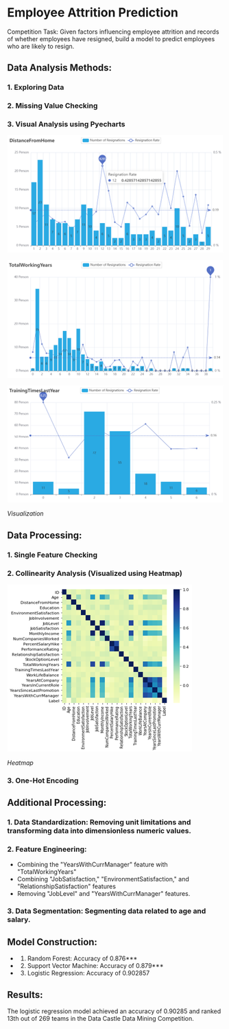 # Employee Attrition Prediction
Competition Task: Given factors influencing employee attrition and records of whether employees have resigned, build a model to predict employees who are likely to resign.

## Data Analysis Methods:
### 1. Exploring Data
### 2. Missing Value Checking
### 3. Visual Analysis using Pyecharts

![Screenshot 1](https://github.com/Starrywoof/Employee-Attrition-Prediction/blob/main/Pictures/Distance%20from%20Home.png)

![Screenshot 2](https://github.com/Starrywoof/Employee-Attrition-Prediction/blob/main/Pictures/Total%20Working%20Years.png)

![Screenshot 3](https://github.com/Starrywoof/Employee-Attrition-Prediction/blob/main/Pictures/Travel%20Time.png)

*Visualization*

## Data Processing:
### 1. Single Feature Checking


### 2. Collinearity Analysis (Visualized using Heatmap)

![Screenshot 4](https://github.com/Starrywoof/Employee-Attrition-Prediction/blob/main/Pictures/Heatmap.png)

*Heatmap*

### 3. One-Hot Encoding



## Additional Processing:
### 1. Data Standardization: Removing unit limitations and transforming data into dimensionless numeric values.

### 2. Feature Engineering:
- Combining the "YearsWithCurrManager" feature with "TotalWorkingYears"
- Combining "JobSatisfaction," "EnvironmentSatisfaction," and "RelationshipSatisfaction" features
- Removing "JobLevel" and "YearsWithCurrManager" features.

### 3. Data Segmentation: Segmenting data related to age and salary.

## Model Construction:
- 1. Random Forest: Accuracy of 0.876***
- 2. Support Vector Machine: Accuracy of 0.879***
- 3. Logistic Regression: Accuracy of 0.902857

## Results:
The logistic regression model achieved an accuracy of 0.90285 and ranked 13th out of 269 teams in the Data Castle Data Mining Competition.